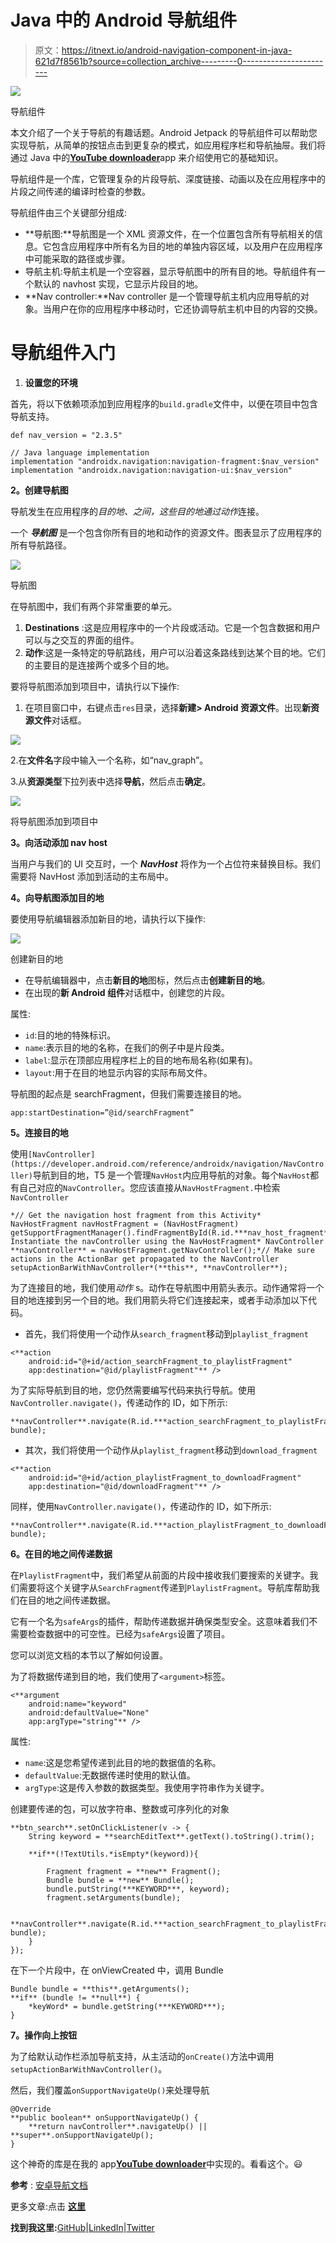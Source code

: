 # Java 中的 Android 导航组件

> 原文：<https://itnext.io/android-navigation-component-in-java-621d7f8561b?source=collection_archive---------0----------------------->

![](img/25b4c396e47aed54243e843ad914ef34.png)

导航组件

本文介绍了一个关于导航的有趣话题。Android Jetpack 的导航组件可以帮助您实现导航，从简单的按钮点击到更复杂的模式，如应用程序栏和导航抽屉。我们将通过 Java 中的[**YouTube downloader**](https://github.com/Marwa-Eltayeb/YoutubeDownloader)app 来介绍使用它的基础知识。

导航组件是一个库，它管理复杂的片段导航、深度链接、动画以及在应用程序中的片段之间传递的编译时检查的参数。

导航组件由三个关键部分组成:

*   **导航图:**导航图是一个 XML 资源文件，在一个位置包含所有导航相关的信息。它包含应用程序中所有名为目的地的单独内容区域，以及用户在应用程序中可能采取的路径或步骤。
*   导航主机:导航主机是一个空容器，显示导航图中的所有目的地。导航组件有一个默认的 navhost 实现，它显示片段目的地。
*   **Nav controller:**Nav controller 是一个管理导航主机内应用导航的对象。当用户在你的应用程序中移动时，它还协调导航主机中目的内容的交换。

# 导航组件入门

1.  **设置您的环境**

首先，将以下依赖项添加到应用程序的`build.gradle`文件中，以便在项目中包含导航支持。

```
def nav_version = "2.3.5"

// Java language implementation
implementation "androidx.navigation:navigation-fragment:$nav_version"
implementation "androidx.navigation:navigation-ui:$nav_version"
```

**2。创建导航图**

导航发生在应用程序的*目的地、*之间，这些目的地通过*动作*连接。

一个 ***导航图*** 是一个包含你所有目的地和动作的资源文件。图表显示了应用程序的所有导航路径。

![](img/5187916f979956963e43f2d3b345f8c5.png)

导航图

在导航图中，我们有两个非常重要的单元。

1.  **Destinations** :这是应用程序中的一个片段或活动。它是一个包含数据和用户可以与之交互的界面的组件。
2.  **动作**:这是一条特定的导航路线，用户可以沿着这条路线到达某个目的地。它们的主要目的是连接两个或多个目的地。

要将导航图添加到项目中，请执行以下操作:

1.  在项目窗口中，右键点击`res`目录，选择**新建> Android 资源文件**。出现**新资源文件**对话框。

![](img/e00bee516e71b2ea5d3a19cd866ccb4e.png)

2.在**文件名**字段中输入一个名称，如“nav_graph”。

3.从**资源类型**下拉列表中选择**导航**，然后点击**确定**。

![](img/2b897976296715e585c63b7f30b24f40.png)

将导航图添加到项目中

**3。向活动添加 nav host**

当用户与我们的 UI 交互时，一个 ***NavHost*** 将作为一个占位符来替换目标。我们需要将 NavHost 添加到活动的主布局中。

**4。向导航图添加目的地**

要使用导航编辑器添加新目的地，请执行以下操作:

![](img/c673c6e9251a150f51bbd58fc4ffbe7c.png)

创建新目的地

*   在导航编辑器中，点击**新目的地**图标，然后点击**创建新目的地**。
*   在出现的**新 Android 组件**对话框中，创建您的片段。

属性:

*   `id`:目的地的特殊标识。
*   `name`:表示目的地的名称，在我们的例子中是片段类。
*   `label`:显示在顶部应用程序栏上的目的地布局名称(如果有)。
*   `layout`:用于在目的地显示内容的实际布局文件。

导航图的起点是 searchFragment，但我们需要连接目的地。

`app:startDestination=”@id/searchFragment”`

**5。连接目的地**

使用`[NavController](https://developer.android.com/reference/androidx/navigation/NavController)`导航到目的地，T5 是一个管理`NavHost`内应用导航的对象。每个`NavHost`都有自己对应的`NavController`。您应该直接从`NavHostFragment.`中检索`NavController`

```
*// Get the navigation host fragment from this Activity* NavHostFragment navHostFragment = (NavHostFragment) getSupportFragmentManager().findFragmentById(R.id.***nav_host_fragment***);*// Instantiate the navController using the NavHostFragment* NavController **navController** = navHostFragment.getNavController();*// Make sure actions in the ActionBar get propagated to the NavController
setupActionBarWithNavController*(**this**, **navController**);
```

为了连接目的地，我们使用*动作* s。动作在导航图中用箭头表示。动作通常将一个目的地连接到另一个目的地。我们用箭头将它们连接起来，或者手动添加以下代码。

*   首先，我们将使用一个动作从`search_fragment`移动到`playlist_fragment`

```
<**action
    android:id="@+id/action_searchFragment_to_playlistFragment"
    app:destination="@id/playlistFragment"** />
```

为了实际导航到目的地，您仍然需要编写代码来执行导航。使用`NavController.navigate()`，传递动作的 ID，如下所示:

```
**navController**.navigate(R.id.***action_searchFragment_to_playlistFragment***, bundle);
```

*   其次，我们将使用一个动作从`playlist_fragment`移动到`download_fragment`

```
<**action
    android:id="@+id/action_playlistFragment_to_downloadFragment"
    app:destination="@id/downloadFragment"** />
```

同样，使用`NavController.navigate()`，传递动作的 ID，如下所示:

```
**navController**.navigate(R.id.***action_playlistFragment_to_downloadFragment***, bundle);
```

**6。在目的地之间传递数据**

在`PlaylistFragment`中，我们希望从前面的片段中接收我们要搜索的关键字。我们需要将这个关键字从`SearchFragment`传递到`PlaylistFragment`。导航库帮助我们在目的地之间传递数据。

它有一个名为`safeArgs`的插件，帮助传递数据并确保类型安全。这意味着我们不需要检查数据中的可空性。已经为`safeArgs`设置了项目。

您可以浏览文档的本节以了解如何设置。

为了将数据传递到目的地，我们使用了`<argument>`标签。

```
<**argument
    android:name="keyword"
    android:defaultValue="None"
    app:argType="string"** />
```

属性:

*   `name`:这是您希望传递到此目的地的数据值的名称。
*   `defaultValue`:无数据传递时使用的默认值。
*   `argType`:这是传入参数的数据类型。我使用字符串作为关键字。

创建要传递的包，可以放字符串、整数或可序列化的对象

```
**btn_search**.setOnClickListener(v -> {
    String keyword = **searchEditText**.getText().toString().trim();

    **if**(!TextUtils.*isEmpty*(keyword)){

        Fragment fragment = **new** Fragment();
        Bundle bundle = **new** Bundle();
        bundle.putString(***KEYWORD***, keyword);
        fragment.setArguments(bundle);

        **navController**.navigate(R.id.***action_searchFragment_to_playlistFragment***, bundle);
    }
});
```

在下一个片段中，在 onViewCreated 中，调用 Bundle

```
Bundle bundle = **this**.getArguments();
**if** (bundle != **null**) {
    *keyWord* = bundle.getString(***KEYWORD***);
}
```

**7。操作向上按钮**

为了给默认动作栏添加导航支持，从主活动的`onCreate()`方法中调用`setupActionBarWithNavController()`。

然后，我们覆盖`onSupportNavigateUp()`来处理导航

```
@Override
**public boolean** onSupportNavigateUp() {
    **return navController**.navigateUp() || **super**.onSupportNavigateUp();
}
```

这个神奇的库是在我的 app[**YouTube downloader**](https://github.com/Marwa-Eltayeb/YoutubeDownloader)中实现的。看看这个。😃

**参考** : [安卓导航文档](https://developer.android.com/guide/navigation)

更多文章:点击 [**这里**](https://marwa-eltayeb.medium.com/)

**找到我这里:**[GitHub](https://github.com/Marwa-Eltayeb)|[LinkedIn](https://www.linkedin.com/in/marwa-eltayeb/)|[Twitter](https://twitter.com/Marwa_Eltayeb1)